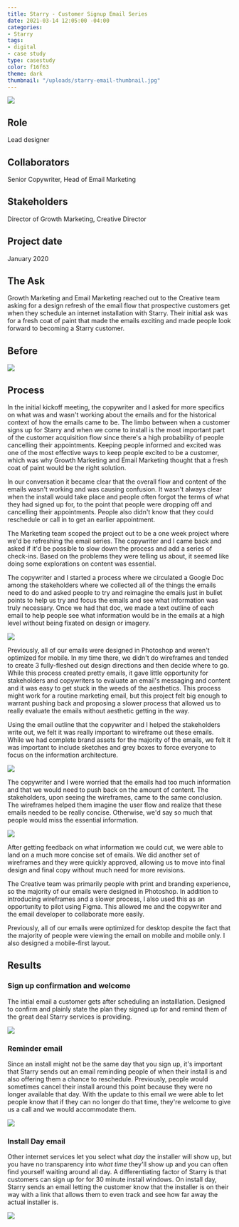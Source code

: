 ```yaml
---
title: Starry - Customer Signup Email Series
date: 2021-03-14 12:05:00 -04:00
categories:
- Starry
tags:
- digital
- case study
type: casestudy
color: f16f63
theme: dark
thumbnail: "/uploads/starry-email-thumbnail.jpg"
---
```


<img src="/uploads/Email-header.jpg" class="width-100">

## Role
Lead designer

## Collaborators
Senior Copywriter, Head of Email Marketing

## Stakeholders
Director of Growth Marketing, Creative Director

## Project date
January 2020


## The Ask

Growth Marketing and Email Marketing reached out to the Creative team asking for a design refresh of the email flow that prospective customers get when they schedule an internet installation with Starry. Their initial ask was for a fresh coat of paint that made the emails exciting and made people look forward to becoming a Starry customer.


## Before



<img src="/uploads/old.jpg" class="width-100 b-t b-b b-l b-r">


## Process

In the initial kickoff meeting, the copywriter and I asked for more specifics on what was and wasn't working about the emails and for the historical context of how the emails came to be. The limbo between when a customer signs up for Starry and when we come to install is the most important part of the customer acquisition flow since there's a high probability of people cancelling their appointments. Keeping people informed and excited was one of the most effective ways to keep people excited to be a customer, which was why Growth Marketing and Email Marketing thought that a fresh coat of paint would be the right solution.

In our conversation it became clear that the overall flow and content of the emails wasn't working and was causing confusion. It wasn't always clear when the install would take place and people often forgot the terms of what they had signed up for, to the point that people were dropping off and cancelling their appointments. People also didn't know that they could reschedule or call in to get an earlier appointment.

The Marketing team scoped the project out to be a one week project where we'd be refreshing the email series. The copywriter and I came back and asked if it'd be possible to slow down the process and add a series of check-ins. Based on the problems they were telling us about, it seemed like doing some explorations on content was essential.

The copywriter and I started a process where we circulated a Google Doc among the stakeholders where we collected all of the things the emails need to do and asked people to try and reimagine the emails just in bullet points to help us try and focus the emails and see what information was truly necessary. Once we had that doc, we made a text outline of each email to help people see what information would be in the emails at a high level without being fixated on design or imagery.

<img src="/uploads/Email-planning.jpg" class="width-100">

Previously, all of our emails were designed in Photoshop and weren't optimized for mobile. In my time there, we didn't do wireframes and tended to create 3 fully-fleshed out design directions and then decide where to go. While this process created pretty emails, it gave little opportunity for stakeholders and copywriters to evaluate an email's messaging and content and it was easy to get stuck in the weeds of the aesthetics. This process might work for a routine marketing email, but this project felt big enough to warrant pushing back and proposing a slower process that allowed us to really evaluate the emails without aesthetic getting in the way.

Using the email outline that the copywriter and I helped the stakeholders write out, we felt it was really important to wireframe out these emails. While we had complete brand assets for the majority of the emails, we felt it was important to include sketches and grey boxes to force everyone to focus on the information architecture.


<img src="/uploads/wireframe-1.jpg" class="width-100">

The copywriter and I were worried that the emails had too much information and that we would need to push back on the amount of content. The stakeholders, upon seeing the wireframes, came to the same conclusion. The wireframes helped them imagine the user flow and realize that these emails needed to be really concise. Otherwise, we'd say so much that people would miss the essential information.


<img src="/uploads/wireframe-2.jpg" class="width-100">

After getting feedback on what information we could cut, we were able to land on a much more concise set of emails. We did another set of wireframes and they were quickly approved, allowing us to move into final design and final copy without much need for more revisions.

The Creative team was primarily people with print and branding experience, so the majority of our emails were designed in Photoshop. In addition to introducing wireframes and a slower process, I also used this as an opportunity to pilot using Figma. This allowed me and the copywriter and the email developer to collaborate more easily. 

Previously, all of our emails were optimized for desktop despite the fact that the majority of people were viewing the email on mobile and mobile only. I also designed a mobile-first layout. 



## Results




### Sign up confirmation and welcome

The intial email a customer gets after scheduling an installlation. Designed to confirm and plainly state the plan they signed up for and remind them of the great deal Starry services is providing.

<div class="cms-img-scrollable cms-img-scrollable--email">
	<img src="/uploads/email-welcome.jpg">
</div>


### Reminder email

Since an install might not be the same day that you sign up, it's important that Starry sends out an email reminding people of when their install is and also offering them a chance to reschedule. Previously, people would sometimes cancel their install around this point because they were no longer available that day. With the update to this email we were able to let people know that if they can no longer do that time, they're welcome to give us a call and we would accommodate them.

<div class="cms-img-scrollable cms-img-scrollable--email">
	<img src="/uploads/email-ready.jpg">
</div>

### Install Day email 

Other internet services let you select what *day* the installer will show up, but you have no transparency into *what time* they'll show up and you can often find yourself waiting around all day. A differentiating factor of Starry is that customers can sign up for for 30 minute install windows. On install day, Starry sends an email letting the customer know that the installer is on their way with a link that allows them to even track and see how far away the actual installer is.  

<div class="cms-img-scrollable cms-img-scrollable--email">
	<img src="/uploads/email-otw.jpg">
</div>
